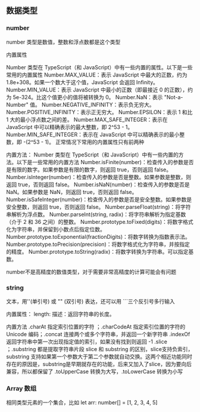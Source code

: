 ## 数据类型

### number
number 类型是数值，整数和浮点数都是这个类型

内置属性

Number 类型在 TypeScript（和 JavaScript）中有一些内置的属性。以下是一些常用的内置属性
Number.MAX_VALUE：表示 JavaScript 中最大的正数，约为 1.8e+308。如果一个数大于这个值，JavaScript 会返回 Infinity。
Number.MIN_VALUE：表示 JavaScript 中最小的正数（即最接近 0 的正数），约为 5e-324。比这个值更小的值将被转换为 0。
Number.NaN：表示 "Not-a-Number" 值。
Number.NEGATIVE_INFINITY：表示负无穷大。
Number.POSITIVE_INFINITY：表示正无穷大。
Number.EPSILON：表示 1 和比 1 大的最小浮点数之间的差。
Number.MAX_SAFE_INTEGER：表示在 JavaScript 中可以精确表示的最大整数，即 2^53 - 1。
Number.MIN_SAFE_INTEGER：表示在 JavaScript 中可以精确表示的最小整数，即 -(2^53 - 1)。
正常情况下常用的内置属性只有前两种

内置方法：
Number 类型在 TypeScript（和 JavaScript）中有一些内置的方法。以下是一些常用的内置方法
Number.isFinite(number)：检查传入的参数是否是有限的数字。如果参数是有限的数字，则返回 true，否则返回 false。
Number.isInteger(number)：检查传入的参数是否是整数。如果参数是整数，则返回 true，否则返回 false。
Number.isNaN(number)：检查传入的参数是否是 NaN。如果参数是 NaN，则返回 true，否则返回 false。
Number.isSafeInteger(number)：检查传入的参数是否是安全整数。如果参数是安全整数，则返回 true，否则返回 false。
Number.parseFloat(string)：将字符串解析为浮点数。
Number.parseInt(string, radix)：将字符串解析为指定基数（介于 2 和 36 之间）的整数。
Number.prototype.toFixed(digits)：将数字格式化为字符串，并保留到小数点后指定位数。
Number.prototype.toExponential(fractionDigits)：将数字转换为指数表示法。
Number.prototype.toPrecision(precision)：将数字格式化为字符串，并按指定的精度。
Number.prototype.toString(radix)：将数字转换为字符串。可以指定基数。

number不是高精度的数值类型，对于需要非常高精度的计算可能会有问题

### string
文本，用''(单引号) 或 "" (双引号) 表达，还可以用 ```三个反引号多行输入

内置属性：
length:
描述：返回字符串的长度。

内置方法
.charAt 指定索引位置的字符  ；.charCodeAt 指定索引位置的字符的 Unicode 编码；.concat   连接两个或多个字符串，并返回一个新字符串
.indexOf  返回字符串中第一次出现指定值的索引，如果没有找到则返回 -1
.slice  ；.substring    都是提取字符串片段
slice 和 substring 的区别，slice支持负索引， substring 支持如果第一个参数大于第二个参数就自动交换。这两个相近功能同时存在的原因是，substring是早期就存在的功能，后来又加入了slice，因为要向后兼容，所以都保留了
.toUpperCase 转换为大写，.toLowerCase 转换为小写

### Array 数组
相同类型元素的一个集合，比如 let arr: number[] = [1, 2, 3, 4, 5]


